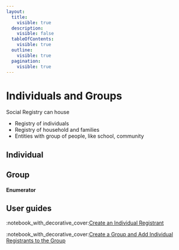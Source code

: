 ```yaml
---
layout:
  title:
    visible: true
  description:
    visible: false
  tableOfContents:
    visible: true
  outline:
    visible: true
  pagination:
    visible: true
---
```


# Individuals and Groups

Social Registry can house

* Registry of individuals
* Registry of household and families
* Entities with group of people, like school, community

## Individual&#x20;

## Group



#### Enumerator

## User guides

:notebook\_with\_decorative\_cover:[Create an Individual Registrant](../../../pbms/functionality/beneficiary-management/user-guides/create-an-individual-registrant.md)

:notebook\_with\_decorative\_cover:[Create a Group and Add Individual Registrants to the Group](../../../pbms/functionality/beneficiary-management/user-guides/create-a-group-and-add-individual-registrants-to-the-group.md)







